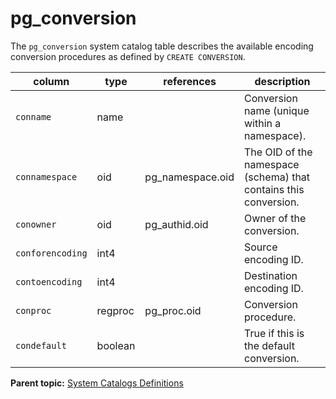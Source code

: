# pg\_conversion 

The `pg_conversion` system catalog table describes the available encoding conversion procedures as defined by `CREATE CONVERSION`.

|column|type|references|description|
|------|----|----------|-----------|
|`conname`|name| |Conversion name \(unique within a namespace\).|
|`connamespace`|oid|pg\_namespace.oid|The OID of the namespace \(schema\) that contains this conversion.|
|`conowner`|oid|pg\_authid.oid|Owner of the conversion.|
|`conforencoding`|int4| |Source encoding ID.|
|`contoencoding`|int4| |Destination encoding ID.|
|`conproc`|regproc|pg\_proc.oid|Conversion procedure.|
|`condefault`|boolean| |True if this is the default conversion.|

**Parent topic:** [System Catalogs Definitions](../system_catalogs/catalog_ref-html.html)

